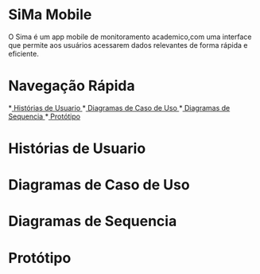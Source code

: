 # SiMa Mobile
O Sima é um app mobile de monitoramento academico,com uma interface que permite aos usuários acessarem dados relevantes de forma rápida e eficiente.

# Navegação Rápida
*[ Histórias de Usuario ](#Histórias-de-Usuario)
*[ Diagramas de Caso de Uso ](#Diagramas-de-Caso-de-Uso)
*[ Diagramas de Sequencia ](#Diagramas-de-Sequencia)
*[ Protótipo ](#Protótipo)

# Histórias de Usuario

# Diagramas de Caso de Uso

# Diagramas de Sequencia

# Protótipo

